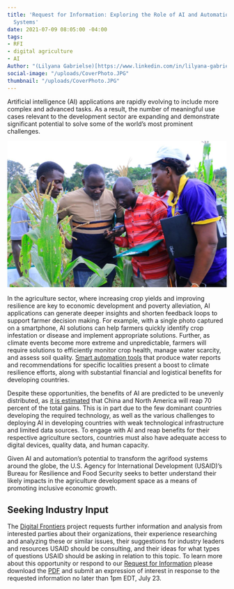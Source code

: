 ```yaml
---
title: 'Request for Information: Exploring the Role of AI and Automation on Agrifood
  Systems'
date: 2021-07-09 08:05:00 -04:00
tags:
- RFI
- digital agriculture
- AI
Author: "(Lilyana Gabrielse)[https://www.linkedin.com/in/lilyana-gabrielse-8bb40b1bb/]"
social-image: "/uploads/CoverPhoto.JPG"
thumbnail: "/uploads/CoverPhoto.JPG"
---
```


Artificial intelligence (AI) applications are rapidly evolving to include more complex and advanced tasks. As a result, the number of meaningful use cases relevant to the development sector are expanding and demonstrate significant potential to solve some of the world’s most prominent challenges.

![CoverPhoto.JPG](/uploads/CoverPhoto.JPG)

<!--more-->

In the agriculture sector, where increasing crop yields and improving resilience are key to economic development and poverty alleviation, AI applications can generate deeper insights and shorten feedback loops to support farmer decision making. For example, with a single photo captured on a smartphone, AI solutions can help farmers quickly identify crop infestation or disease and implement appropriate solutions. Further, as climate events become more extreme and unpredictable, farmers will require solutions to efficiently monitor crop health, manage water scarcity, and assess soil quality. [Smart automation tools](https://www.idrc.ca/sites/default/files/ai_en.pdf) that produce water reports and recommendations for specific localities present a boost to climate resilience efforts, along with substantial financial and logistical benefits for developing countries.

Despite these opportunities, the benefits of AI are predicted to be unevenly distributed, as [it is estimated](https://static1.squarespace.com/static/5b156e3bf2e6b10bb0788609/t/5e1f0a37e723f0468c1a77c8/1579092542334/AI\+and\+international\+Development_FNL.pdf) that China and North America will reap 70 percent of the total gains. This is in part due to the few dominant countries developing the required technology, as well as the various challenges to deploying AI in developing countries with weak technological infrastructure and limited data sources. To engage with AI and reap benefits for their respective agriculture sectors, countries must also have adequate access to digital devices, quality data, and human capacity.

Given AI and automation’s potential to transform the agrifood systems around the globe, the U.S. Agency for International Development (USAID)’s Bureau for Resilience and Food Security seeks to better understand their likely impacts in the agriculture development space as a means of promoting inclusive economic growth. 

## Seeking Industry Input

The [Digital Frontiers](https://www.dai.com/our-work/projects/worldwide-digital-frontiers-df) project requests further information and analysis from interested parties about their organizations, their experience researching and analyzing these or similar issues, their suggestions for industry leaders and resources USAID should be consulting, and their ideas for what types of questions USAID should be asking in relation to this topic. To learn more about this opportunity or respond to our [Request for Information](https://drive.google.com/file/d/1la-TiW1T7_y5VV5XFWr83r8_0LSBf_-u/view?usp=sharing) please download the [PDF](https://drive.google.com/file/d/1la-TiW1T7_y5VV5XFWr83r8_0LSBf_-u/view?usp=sharing) and submit an expression of interest in response to the requested information no later than 1pm EDT, July 23.